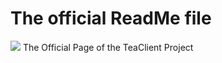 # The official ReadMe file
<img src="https://raw.githubusercontent.com/TeaclientMinecraft/.github/main/profile/dividers.png">
The Official Page of the TeaClient Project
